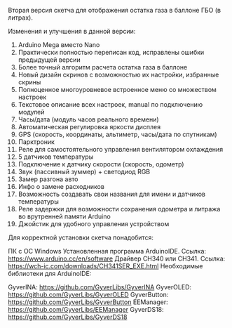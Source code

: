 Вторая версия скетча для отображения остатка газа в баллоне ГБО (в литрах).

Изменения и улучшения в данной версии:
1. Arduino Mega вместо Nano
2. Практически полностью переписан код, исправлены ошибки предыдущей версии
3. Более точный алгоритм расчета остатка газа в баллоне
4. Новый дизайн скринов с возможностью их настройки, избранные скрины
5. Полноценное многоуровневое встроенное меню со множеством настроек
6. Текстовое описание всех настроек, manual по подключению модулей
7. Часы/дата (модуль часов реального времени)
8. Автоматическая регулировка яркости дисплея
9. GPS (скорость, координаты, альтиметр, часы/дата по спутникам)
10. Парктроник
11. Реле для самостоятельного управления вентилятором охлаждения
12. 5 датчиков температуры
13. Подключение к датчику скорости (скорость, одометр)
14. Звук (пассивный зуммер) + светодиод RGB
15. Замер разгона авто
16. Инфо о замене расходников
17. Возможность создавать свои названия для имени и датчиков температуры
18. Реле задержки для возможности сохранения одометра и литража во врутренней памяти Arduino
19. Джойстик для удобного управления устройством 

Для корректной установки скетча понадобится:

ПК с ОС Windows
Установленная программа ArduinoIDE. Ссылка: https://www.arduino.cc/en/software
Драйвер CH340 или CH341. Ссылка: https://wch-ic.com/downloads/CH341SER_EXE.html
Необходимые библиотеки для ArduinoIDE:

GyverINA: https://github.com/GyverLibs/GyverINA
GyverOLED: https://github.com/GyverLibs/GyverOLED
GyverButton: https://github.com/GyverLibs/GyverButton
EEManager: https://github.com/GyverLibs/EEManager
GyverDS18: https://github.com/GyverLibs/GyverDS18
